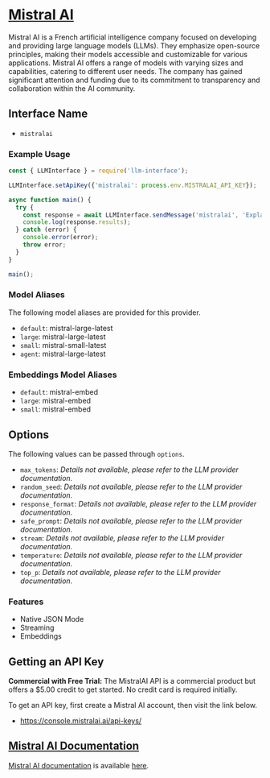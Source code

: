 # [Mistral AI](https://www.mistral.ai)

Mistral AI is a French artificial intelligence company focused on developing and providing large language models (LLMs). They emphasize open-source principles, making their models accessible and customizable for various applications. Mistral AI offers a range of models with varying sizes and capabilities, catering to different user needs. The company has gained significant attention and funding due to its commitment to transparency and collaboration within the AI community.

## Interface Name

- `mistralai`

### Example Usage

```javascript
const { LLMInterface } = require('llm-interface');

LLMInterface.setApiKey({'mistralai': process.env.MISTRALAI_API_KEY});

async function main() {
  try {
    const response = await LLMInterface.sendMessage('mistralai', 'Explain the importance of low latency LLMs.');
    console.log(response.results);
  } catch (error) {
    console.error(error);
    throw error;
  }
}

main();
```

### Model Aliases

The following model aliases are provided for this provider. 

- `default`: mistral-large-latest
- `large`: mistral-large-latest
- `small`: mistral-small-latest
- `agent`: mistral-large-latest

### Embeddings Model Aliases

- `default`: mistral-embed
- `large`: mistral-embed
- `small`: mistral-embed


## Options

The following values can be passed through `options`.

- `max_tokens`: _Details not available, please refer to the LLM provider documentation._
- `random_seed`: _Details not available, please refer to the LLM provider documentation._
- `response_format`: _Details not available, please refer to the LLM provider documentation._
- `safe_prompt`: _Details not available, please refer to the LLM provider documentation._
- `stream`: _Details not available, please refer to the LLM provider documentation._
- `temperature`: _Details not available, please refer to the LLM provider documentation._
- `top_p`: _Details not available, please refer to the LLM provider documentation._


### Features

- Native JSON Mode
- Streaming
- Embeddings


## Getting an API Key

**Commercial with Free Trial:** The MistralAI API is a commercial product but offers a $5.00 credit to get started. No credit card is required initially.

To get an API key, first create a Mistral AI account, then visit the link below.

- https://console.mistralai.ai/api-keys/


## [Mistral AI Documentation](https://docs.mistral.ai/)

[Mistral AI documentation](https://docs.mistral.ai/) is available [here](https://docs.mistral.ai/).
